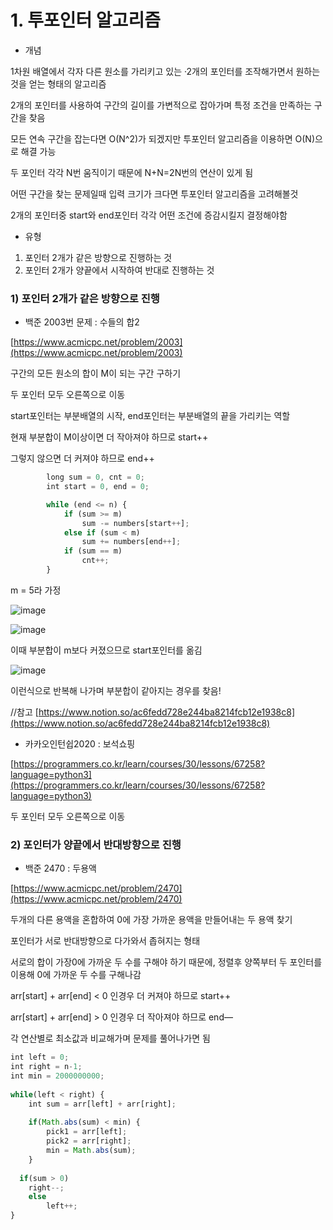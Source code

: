 # 1. 투포인터 알고리즘

- 개념

1차원 배열에서 각자 다른 원소를 가리키고 있는 ·2개의 포인터를 조작해가면서 원하는 것을 얻는 형태의 알고리즘

2개의 포인터를 사용하여 구간의 길이를 가변적으로 잡아가며 특정 조건을 만족하는 구간을 찾음

모든 연속 구간을 잡는다면 O(N^2)가 되겠지만 투포인터 알고리즘을 이용하면 O(N)으로 해결 가능

두 포인터 각각 N번 움직이기 때문에 N+N=2N번의 연산이 있게 됨

어떤 구간을 찾는 문제일때 입력 크기가 크다면 투포인터 알고리즘을 고려해볼것

2개의 포인터중 start와 end포인터 각각 어떤 조건에 증감시킬지 결정해야함

- 유형
1. 포인터 2개가 같은 방향으로 진행하는 것
2. 포인터 2개가 양끝에서 시작하여 반대로 진행하는 것

### 1) 포인터 2개가 같은 방향으로 진행

- 백준 2003번 문제 : 수들의 합2

[https://www.acmicpc.net/problem/2003](https://www.acmicpc.net/problem/2003)

구간의 모든 원소의 합이 M이 되는 구간 구하기

두 포인터 모두 오른쪽으로 이동

start포인터는 부분배열의 시작, end포인터는 부분배열의 끝을 가리키는 역할

현재 부분합이 M이상이면 더 작아져야 하므로 start++

그렇지 않으면 더 커져야 하므로 end++

```jsx
		long sum = 0, cnt = 0;
		int start = 0, end = 0;

		while (end <= n) {
			if (sum >= m)
				sum -= numbers[start++];
			else if (sum < m)
				sum += numbers[end++];
			if (sum == m)
				cnt++;
		}
```

m = 5라 가정

![image](https://user-images.githubusercontent.com/55391944/137303445-048f35ac-20a6-4464-abae-fe676b644bbc.png)

![image](https://user-images.githubusercontent.com/55391944/137303469-0b2ec829-dbd9-4976-9f45-34f5a3da87ae.png)


이때 부분합이 m보다 커졌으므로 start포인터를 옮김

![image](https://user-images.githubusercontent.com/55391944/137303491-6b9f598f-42fe-49d8-ae19-c8a8383824ac.png)

이런식으로 반복해 나가며 부분합이 같아지는 경우를 찾음!  

//참고 [https://www.notion.so/ac6fedd728e244ba8214fcb12e1938c8](https://www.notion.so/ac6fedd728e244ba8214fcb12e1938c8)

- 카카오인턴쉽2020 : 보석쇼핑

[https://programmers.co.kr/learn/courses/30/lessons/67258?language=python3](https://programmers.co.kr/learn/courses/30/lessons/67258?language=python3)

두 포인터 모두 오른쪽으로 이동

### 2) 포인터가 양끝에서 반대방향으로 진행

- 백준 2470 : 두용액

[https://www.acmicpc.net/problem/2470](https://www.acmicpc.net/problem/2470)

두개의 다른 용액을 혼합하여 0에 가장 가까운 용액을 만들어내는 두 용액 찾기

포인터가 서로 반대방향으로 다가와서 좁혀지는 형태

서로의 합이 가장0에 가까운 두 수를 구해야 하기 때문에, 정렬후 양쪽부터 두 포인터를 이용해 0에 가까운 두 수를 구해나감

arr[start] + arr[end] < 0 인경우 더 커져야 하므로 start++

arr[start] + arr[end] > 0 인경우 더 작아져야 하므로 end—

각 연산별로 최소값과 비교해가며 문제를 풀어나가면 됨

```jsx
int left = 0;
int right = n-1;
int min = 2000000000;
 
while(left < right) {
	int sum = arr[left] + arr[right];
 
	if(Math.abs(sum) < min) {
		pick1 = arr[left];
		pick2 = arr[right];
		min = Math.abs(sum);
	}
 
  if(sum > 0)
    right--;          
	else
		left++;
}
```

